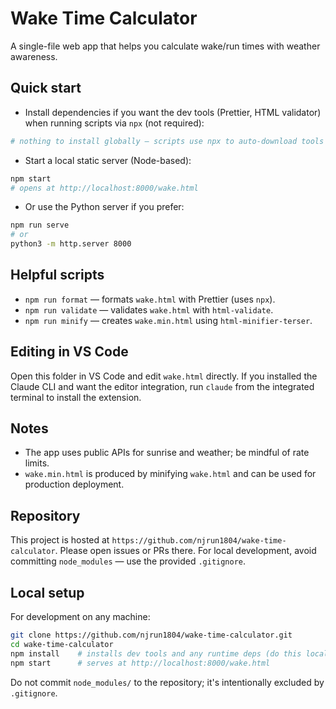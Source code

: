 # Wake Time Calculator

A single-file web app that helps you calculate wake/run times with weather awareness.

## Quick start

- Install dependencies if you want the dev tools (Prettier, HTML validator) when running scripts via `npx` (not required):

```bash
# nothing to install globally — scripts use npx to auto-download tools
```

- Start a local static server (Node-based):

```bash
npm start
# opens at http://localhost:8000/wake.html
```

- Or use the Python server if you prefer:

```bash
npm run serve
# or
python3 -m http.server 8000
```

## Helpful scripts

- `npm run format` — formats `wake.html` with Prettier (uses `npx`).
- `npm run validate` — validates `wake.html` with `html-validate`.
- `npm run minify` — creates `wake.min.html` using `html-minifier-terser`.

## Editing in VS Code

Open this folder in VS Code and edit `wake.html` directly. If you installed the Claude CLI and want the editor integration, run `claude` from the integrated terminal to install the extension.

## Notes

- The app uses public APIs for sunrise and weather; be mindful of rate limits.
- `wake.min.html` is produced by minifying `wake.html` and can be used for production deployment.

## Repository

This project is hosted at `https://github.com/njrun1804/wake-time-calculator`. Please open issues or PRs there. For local development, avoid committing `node_modules` — use the provided `.gitignore`.

## Local setup

For development on any machine:

```bash
git clone https://github.com/njrun1804/wake-time-calculator.git
cd wake-time-calculator
npm install    # installs dev tools and any runtime deps (do this locally)
npm start      # serves at http://localhost:8000/wake.html
```

Do not commit `node_modules/` to the repository; it's intentionally excluded by `.gitignore`.
